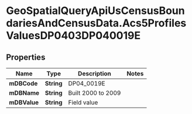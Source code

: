 # GeoSpatialQueryApiUsCensusBoundariesAndCensusData.Acs5ProfilesValuesDP0403DP040019E

## Properties

Name | Type | Description | Notes
------------ | ------------- | ------------- | -------------
**mDBCode** | **String** | DP04_0019E | 
**mDBName** | **String** | Built 2000 to 2009 | 
**mDBValue** | **String** | Field value | 


